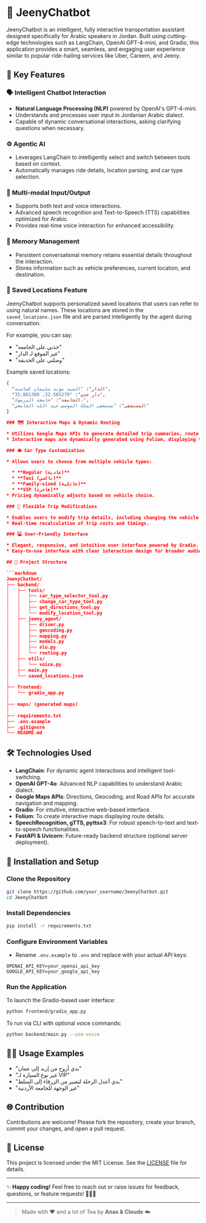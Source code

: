 # 🚗 JeenyChatbot

JeenyChatbot is an intelligent, fully interactive transportation assistant designed specifically for Arabic speakers in Jordan. Built using cutting-edge technologies such as LangChain, OpenAI GPT-4-mini, and Gradio, this application provides a smart, seamless, and engaging user experience similar to popular ride-hailing services like Uber, Careem, and Jeeny.

## 🌟 Key Features

### 🗣️ Intelligent Chatbot Interaction

* **Natural Language Processing (NLP)** powered by OpenAI's GPT-4-mini.
* Understands and processes user input in Jordanian Arabic dialect.
* Capable of dynamic conversational interactions, asking clarifying questions when necessary.

### ⚙️ Agentic AI

* Leverages LangChain to intelligently select and switch between tools based on context.
* Automatically manages ride details, location parsing, and car type selection.

### 🎤 Multi-modal Input/Output

* Supports both text and voice interactions.
* Advanced speech recognition and Text-to-Speech (TTS) capabilities optimized for Arabic.
* Provides real-time voice interaction for enhanced accessibility.

### 🧠 Memory Management

* Persistent conversational memory retains essential details throughout the interaction.
* Stores information such as vehicle preferences, current location, and destination.

### 📍 Saved Locations Feature

JeenyChatbot supports personalized saved locations that users can refer to using natural names. These locations are stored in the `saved_locations.json` file and are parsed intelligently by the agent during conversation.

For example, you can say:

- "خذني على الجامعة"
- "غير الموقع لـ الدار"
- "وصلني على الحديقة"

Example saved locations:
```json
{
  "الدار": "السيد مؤيد سليمان كساسبة",
  "دار جدي": "32.565279, 35.861300",
  "الجامعة": "جامعة اليرموك،",
  "المستشفى": "مستشفى الملك المؤسس عبد الله الجامعي"
}

### 🗺️ Interactive Maps & Dynamic Routing

* Utilizes Google Maps APIs to generate detailed trip summaries, route planning, and driver tracking.
* Interactive maps are dynamically generated using Folium, displaying trip details clearly.

### 🚘 Car Type Customization

* Allows users to choose from multiple vehicle types:

  * **Regular (عادية)**
  * **Taxi (تاكسي)**
  * **Family-sized (عائلية)**
  * **VIP (فاخرة)**
* Pricing dynamically adjusts based on vehicle choice.

### 🔄 Flexible Trip Modifications

* Enables users to modify trip details, including changing the vehicle type, start location, or destination seamlessly.
* Real-time recalculation of trip costs and timings.

### 💻 User-Friendly Interface

* Elegant, responsive, and intuitive user interface powered by Gradio.
* Easy-to-use interface with clear interaction design for broader audience accessibility.

## 📂 Project Structure

```markdown
JeenyChatbot/
├── backend/
│   ├── tools/
│   │   ├── car_type_selector_tool.py
│   │   ├── change_car_type_tool.py
│   │   ├── get_directions_tool.py
│   │   └── modify_location_tool.py
│   ├── jeeny_agent/
│   │   ├── driver.py
│   │   ├── geocoding.py
│   │   ├── mapping.py
│   │   ├── models.py
│   │   ├── nlu.py
│   │   └── routing.py
│   ├── utils/
│   │   └── voice.py
│   ├── main.py
│   └── saved_locations.json
│
├── frontend/
│   └── gradio_app.py
│
├── maps/ (generated maps)
│
├── requirements.txt
├── .env.example
├── .gitignore
└── README.md
```

## 🛠️ Technologies Used

* **LangChain**: For dynamic agent interactions and intelligent tool-switching.
* **OpenAI GPT-4o**: Advanced NLP capabilities to understand Arabic dialect.
* **Google Maps APIs**: Directions, Geocoding, and Road APIs for accurate navigation and mapping.
* **Gradio**: For intuitive, interactive web-based interface.
* **Folium**: To create interactive maps displaying route details.
* **SpeechRecognition, gTTS, pyttsx3**: For robust speech-to-text and text-to-speech functionalities.
* **FastAPI & Uvicorn**: Future-ready backend structure (optional server deployment).

## 🚀 Installation and Setup

### Clone the Repository

```bash
git clone https://github.com/your_username/JeenyChatbot.git
cd JeenyChatbot
```

### Install Dependencies

```bash
pip install -r requirements.txt
```

### Configure Environment Variables

* Rename `.env.example` to `.env` and replace with your actual API keys:

```env
OPENAI_API_KEY=your_openai_api_key
GOOGLE_API_KEY=your_google_api_key
```

### Run the Application

To launch the Gradio-based user interface:

```bash
python frontend/gradio_app.py
```

To run via CLI with optional voice commands:

```bash
python backend/main.py --use-voice
```

## 🧑‍💻 Usage Examples

* "بدي أروح من إربد إلى عمان"
* "غير نوع السيارة لـ VIP"
* "بدي أعدل الرحلة لتصير من الزرقاء إلى السلط"
* "غير الوجهة للجامعة الأردنية"

## 🌐 Contribution

Contributions are welcome! Please fork the repository, create your branch, commit your changes, and open a pull request.

## 📜 License

This project is licensed under the MIT License. See the [LICENSE](LICENSE) file for details.

---

✨ **Happy coding!** Feel free to reach out or raise issues for feedback, questions, or feature requests! 🚗💨🎉

---

> Made with ❤️ and a lot of Tea by **Anas & Cloude** ☁️

